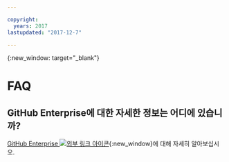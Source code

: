 ```yaml
---

copyright:
  years: 2017
lastupdated: "2017-12-7"

---
```



{:new_window: target="_blank"}


# FAQ

## GitHub Enterprise에 대한 자세한 정보는 어디에 있습니까?

[GitHub Enterprise ![외부 링크 아이콘](../../icons/launch-glyph.svg "외부 링크 아이콘")](https://enterprise.github.com/features){:new_window}에 대해 자세히 알아보십시오.
